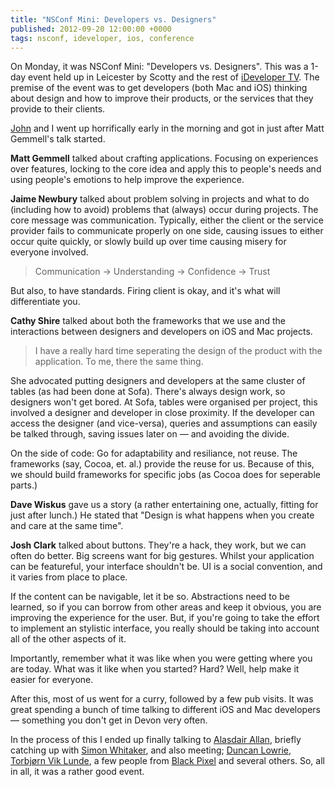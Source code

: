 ```yaml
---
title: "NSConf Mini: Developers vs. Designers"
published: 2012-09-20 12:00:00 +0000
tags: nsconf, ideveloper, ios, conference
---
```


On Monday, it was NSConf Mini: "Developers vs. Designers". This was a 1-day
event held up in Leicester by Scotty and the rest of 
[iDeveloper TV](http://ideveloper.tv). The premise of the event was to get 
developers (both Mac and iOS) thinking about design and how to improve their 
products, or the services that they provide to their clients.

[John](http://johnnye.net) and I went up horrifically early in the morning and got in just after
Matt Gemmell's talk started.

**Matt Gemmell** talked about crafting applications. Focusing on experiences
over features, locking to the core idea and apply this to people's needs and
using people's emotions to help improve the experience.

**Jaime Newbury** talked about problem solving in projects and what to do
(including how to avoid) problems that (always) occur during projects. The core
message was communication. Typically, either the client or the service provider
fails to communicate properly on one side, causing issues to either occur quite
quickly, or slowly build up over time causing misery for everyone involved.

> Communication -> Understanding -> Confidence -> Trust

But also, to have standards. Firing client is okay, and it's what will
differentiate you.

**Cathy Shire** talked about both the frameworks that we use and the
interactions between designers and developers on iOS and Mac projects.

> I have a really hard time seperating the design of the product with the
> application. To me, there the same thing.

She advocated putting designers and developers at the same cluster of tables
(as had been done at Sofa). There's always design work, so designers won't get
bored. At Sofa, tables were organised per project, this involved a designer and
developer in close proximity. If the developer can access the designer (and
vice-versa), queries and assumptions can easily be talked through, saving
issues later on &mdash; and avoiding the divide.

On the side of code: Go for adaptability and resiliance, not reuse. The
frameworks (say, Cocoa, et. al.) provide the reuse for us. Because of this, we
should build frameworks for specific jobs (as Cocoa does for seperable parts.)

**Dave Wiskus** gave us a story (a rather entertaining one, actually, fitting
for just after lunch.) He stated that "Design is what happens when you create 
and care at the same time".

**Josh Clark** talked about buttons. They're a hack, they work, but we can
often do better. Big screens want for big gestures. Whilst your application can
be featureful, your interface shouldn't be. UI is a social convention, and it
varies from place to place.

If the content can be navigable, let it be so. Abstractions need to be learned,
so if you can borrow from other areas and keep it obvious, you are improving
the experience for the user. But, if you're going to take the effort to
implement an stylistic interface, you really should be taking into account all
of the other aspects of it.

Importantly, remember what it was like when you were getting where you are
today. What was it like when you started? Hard? Well, help make it easier for
everyone.

After this, most of us went for a curry, followed by a few pub visits. It was
great spending a bunch of time talking to different iOS and Mac developers
&mdash; something you don't get in Devon very often.

In the process of this I ended up finally talking to 
[Alasdair Allan](http://babilim.co.uk/), briefly catching up with 
[Simon Whitaker](http://www.goosoftware.co.uk/), 
and also meeting; [Duncan Lowrie](http://twitter.com/duncanlowrie), 
[Torbjørn Vik Lunde](http://torbjornlunde.com/), a few people from 
[Black Pixel](http://blackpixel.com/) and several others. So, all in all, it was 
a rather good event.

